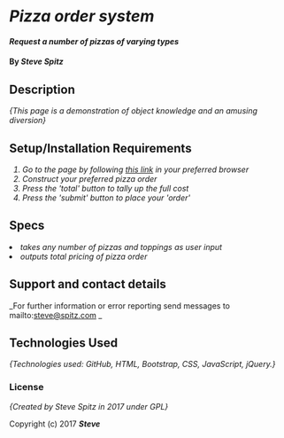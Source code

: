 # _Pizza order system_

#### _Request a number of pizzas of varying types_

#### By _**Steve Spitz**_

## Description

_{This page is a demonstration of object knowledge and an amusing diversion}_

## Setup/Installation Requirements
_<ol>_
_<li> Go to the page by following <a href=https://gingerbolt.github.io/Pizza/>this link</a> in your preferred browser </li>_
_<li> Construct your preferred pizza order </li>_
_<li> Press the 'total' button to tally up the full cost </li>_
_<li> Press the 'submit' button to place your 'order' </li>_
_</ol>_
## Specs

_<li> takes any number of pizzas and toppings as user input </li>_
_<li> outputs total pricing of pizza order </li>_

## Support and contact details

_For further information or error reporting send messages to mailto:steve@spitz.com _

## Technologies Used

_{Technologies used: GitHub, HTML, Bootstrap, CSS, JavaScript, jQuery.}_

### License

*{Created by Steve Spitz in 2017 under GPL}*

Copyright (c) 2017 **_Steve_**
